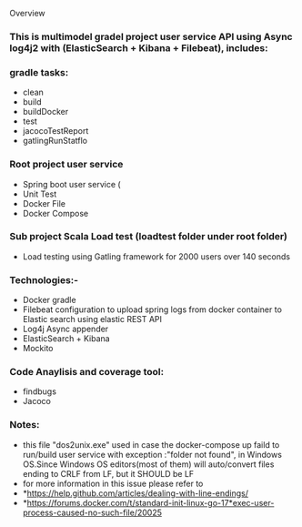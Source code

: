 Overview

### This is multimodel gradel project user service API using Async log4j2 with (ElasticSearch + Kibana + Filebeat), includes:

### gradle tasks:
* clean
* build
* buildDocker
* test
* jacocoTestReport
* gatlingRunStatflo


### Root project user service
* Spring boot user service (
* Unit Test
* Docker File
* Docker Compose

### Sub project Scala Load test (loadtest folder under root folder)
* Load testing using Gatling framework for 2000 users over 140 seconds

### Technologies:-
* Docker gradle
* Filebeat configuration to upload spring logs from docker container to Elastic search using elastic REST API
* Log4j Async appender
* ElasticSearch + Kibana
* Mockito

### Code Anaylisis and coverage tool:
* findbugs
* Jacoco

### Notes:
* this file "dos2unix.exe" used in case the docker-compose up faild to run/build user service with exception :"folder not found",
 in Windows OS.Since Windows OS editors(most of them) will auto/convert files ending to CRLF from LF, but it SHOULD be LF
* for more information in this issue please refer to
* *https://help.github.com/articles/dealing-with-line-endings/
* *https://forums.docker.com/t/standard-init-linux-go-17*exec-user-process-caused-no-such-file/20025